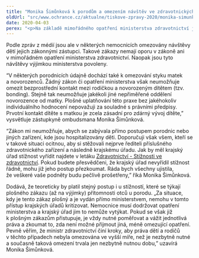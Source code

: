 ```yaml
---
title: "Monika Šimůnková k porodům a omezením návštěv ve zdravotnických zařízeních"
oldUrl: "src/www.ochrance.cz/aktualne/tiskove-zpravy-2020/monika-simunkova-k-porodum-a-omezenim-navstev-ve-zdravotnickych-zarizenich"
date: 2020-04-03
perex: "<p>Na základě mimořádného opatření ministerstva zdravotnictví je s účinností od 28. března 2020 nařízen zákaz návštěv pacientů ve zdravotnických zařízeních, ve kterých se poskytuje lůžková péče, s výjimkou (mimo jiné) návštěv nezletilých pacientů. Zároveň je tímto opatřením rovněž s některými výjimkami zakázána přítomnost třetích osob při porodu.</p>"
---
```


<!-- imported from the old website -->

<p>Podle zpráv z médií jsou ale v některých nemocnicích omezovány návštěvy dětí jejich zákonnými zástupci. Takové zákazy nemají oporu v zákoně ani v mimořádném opatření ministerstva zdravotnictví. Naopak jsou tyto návštěvy výjimkou ministerstva povoleny.</p><p>“V některých porodnicích údajně dochází také k omezování styku matek a novorozenců. Žádný zákon či opatření ministerstva však neumožňuje omezit bezprostřední kontakt mezi rodičkou a novorozeným dítětem (tzv. bonding). Stejně tak neumožňuje jakékoli jiné nepřiměřené oddělení novorozence od matky. Plošné uplatňování této praxe bez jakéhokoliv individuálního hodnocení nepovažuji za souladné s právními předpisy. Prvotní kontakt dítěte s matkou je zcela zásadní pro zdárný vývoj dítěte,” vysvětluje zástupkyně ombudsmana Monika Šimůnková.</p><p>“Zákon mi neumožňuje, abych se zabývala přímo postupem porodnic nebo jiných zařízení, kde jsou hospitalizovány děti. Doporučuji však všem, kteří se v takové situaci ocitnou, aby si stěžovali nejprve řediteli příslušného zdravotnického zařízení a následně krajskému úřadu. Jak by měl krajský úřad stížnost vyřídit najdete v letáku <a href="https://www.ochrance.cz/fileadmin/user_upload/Letaky/Zdravotnictvi-stiznosti.pdf" target="_blank">Zdravotnictví - Stížnosti ve zdravotnictví</a>. Pokud budete přesvědčeni, že krajský úřad nevyřídil stížnost řádně, mohu již jeho postup přezkoumat. Ráda bych všechny ujistila, že veškeré vaše podněty budu pečlivě prošetřeny,” říká Monika Šimůnková.</p><p><a name="_GoBack"></a>Dodává, že teoreticky by platil stejný postup i u stížností, které se týkají plošného zákazu (až na výjimky) přítomnosti otců u porodu. „Za situace, kdy je tento zákaz plošný a je vydán přímo ministerstvem, nemohu v tomto přístup krajských úřadů kritizovat. Nemocnice musí dodržovat opatření ministerstva a krajský úřad jim to nemůže vytýkat. Pokud se však již k plošným zákazům přistupuje, je vždy nutné poměřovat a vážit jednotlivá práva a zkoumat to, zda není možné přijmout jiná, méně omezující opatření. Pevně věřím, že ministr zdravotnictví činí kroky, aby práva dětí a rodičů v těchto případech nebyla omezována ve vyšší míře, než je nezbytně nutné a současně taková omezení trvala jen nezbytně nutnou dobu,” uzavírá Monika Šimůnková.</p>
